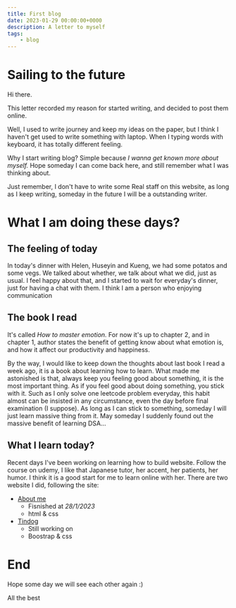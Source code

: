 ```yaml
---
title: First blog
date: 2023-01-29 00:00:00+0000
description: A letter to myself
tags:
    - blog
---
```

# Sailing to the future

Hi there.

This letter recorded my reason for started writing, and decided to post them online.

Well, I used to write journey and keep my ideas on the paper,  but I think I haven't get used to write something with laptop. When I typing words with keyboard, it has totally different feeling.

Why I start writing blog? Simple because *I wanna get known more about myself.* Hope someday I can come back here, and still remember what I was thinking about.

Just remember, I don't have to write some Real staff on this website, as long as I keep writing, someday in the future I will be a outstanding writer.

# What I am doing these days?

## The feeling of today

In today's dinner with Helen, Huseyin and Kueng, we had some potatos and some vegs. We talked about whether, we talk about what we did, just as usual. I feel happy about that, and I started to wait for everyday's dinner, just for having a chat with them. I think I am a person who enjoying communication

## The book I read

It's called *How to master emotion.* For now it's up to chapter 2, and in chapter 1, author states the benefit of getting know about what emotion is, and how it affect our productivity and happiness.

By the way, I would like to keep down the thoughts about last book I read a week ago, it is a book about learning how to learn. What made me astonished is that, always keep you feeling good about something, it is the most important thing. As if you feel good about doing something, you stick with it. Such as I only solve one leetcode problem everyday, this habit almost can be insisted in any circumstance, even the day before final examination (I suppose). As long as I can stick to something, someday I will just learn massive thing from it. May someday I suddenly found out the massive benefit of learning DSA...

## What I learn today?

Recent days I've been working on learning how to build website. Follow the course on udemy, I like that Japanese tutor, her accent, her patients, her humor. I think it is a good start for me to learn online with her. There are two website I did, following the site:

- [About me](https://youming16.github.io/AboutMe/)
  - Fisnished at *28/1/2023*
  - html & css
- [Tindog](https://youming16.github.io/Tindog)
  - Still working on
  - Boostrap & css

# End

Hope some day we will see each other again :)

All the best
